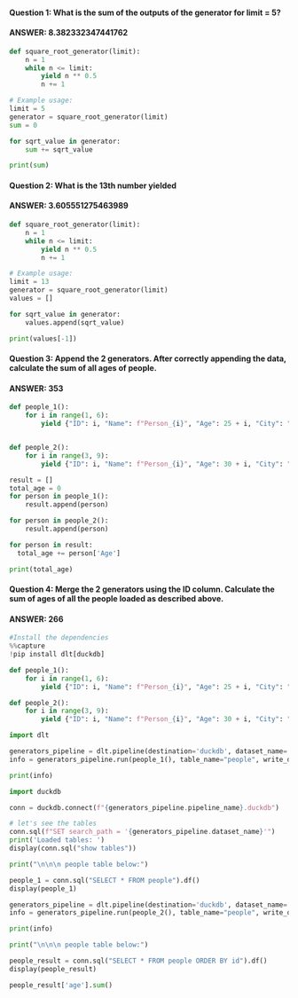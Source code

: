 #### Question 1: What is the sum of the outputs of the generator for limit = 5?
#### ANSWER: 8.382332347441762
```python
def square_root_generator(limit):
    n = 1
    while n <= limit:
        yield n ** 0.5
        n += 1

# Example usage:
limit = 5
generator = square_root_generator(limit)
sum = 0

for sqrt_value in generator:
    sum += sqrt_value

print(sum)
```

#### Question 2: What is the 13th number yielded
#### ANSWER: 3.605551275463989
```python
def square_root_generator(limit):
    n = 1
    while n <= limit:
        yield n ** 0.5
        n += 1

# Example usage:
limit = 13
generator = square_root_generator(limit)
values = []

for sqrt_value in generator:
    values.append(sqrt_value)

print(values[-1])
```

#### Question 3: Append the 2 generators. After correctly appending the data, calculate the sum of all ages of people.
#### ANSWER: 353
```python
def people_1():
    for i in range(1, 6):
        yield {"ID": i, "Name": f"Person_{i}", "Age": 25 + i, "City": "City_A"}


def people_2():
    for i in range(3, 9):
        yield {"ID": i, "Name": f"Person_{i}", "Age": 30 + i, "City": "City_B", "Occupation": f"Job_{i}"}

result = []
total_age = 0
for person in people_1():
    result.append(person)

for person in people_2():
    result.append(person)

for person in result:
  total_age += person['Age']

print(total_age)
```

#### Question 4: Merge the 2 generators using the ID column. Calculate the sum of ages of all the people loaded as described above.
#### ANSWER: 266
```python
#Install the dependencies
%%capture
!pip install dlt[duckdb]
```
```python
def people_1():
    for i in range(1, 6):
        yield {"ID": i, "Name": f"Person_{i}", "Age": 25 + i, "City": "City_A"}
```
```python
def people_2():
    for i in range(3, 9):
        yield {"ID": i, "Name": f"Person_{i}", "Age": 30 + i, "City": "City_B", "Occupation": f"Job_{i}"}
```
```python
import dlt

generators_pipeline = dlt.pipeline(destination='duckdb', dataset_name='people_info')
info = generators_pipeline.run(people_1(), table_name="people", write_disposition="replace", primary_key='ID')

print(info)
```
```python
import duckdb

conn = duckdb.connect(f"{generators_pipeline.pipeline_name}.duckdb")

# let's see the tables
conn.sql(f"SET search_path = '{generators_pipeline.dataset_name}'")
print('Loaded tables: ')
display(conn.sql("show tables"))
```
```python
print("\n\n\n people table below:")

people_1 = conn.sql("SELECT * FROM people").df()
display(people_1)
```
```python
generators_pipeline = dlt.pipeline(destination='duckdb', dataset_name='people_info')
info = generators_pipeline.run(people_2(), table_name="people", write_disposition="merge")

print(info)
```
```python
print("\n\n\n people table below:")

people_result = conn.sql("SELECT * FROM people ORDER BY id").df()
display(people_result)
```
```python
people_result['age'].sum()
```